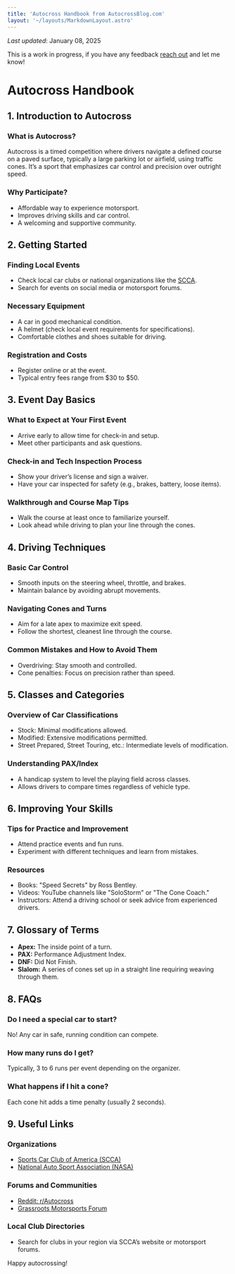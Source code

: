 ```yaml
---
title: 'Autocross Handbook from AutocrossBlog.com'
layout: '~/layouts/MarkdownLayout.astro'
---
```


_Last updated_: January 08, 2025

This is a work in progress, if you have any feedback [reach out](/contact) and let me know!

# Autocross Handbook

## 1. Introduction to Autocross

### What is Autocross?
Autocross is a timed competition where drivers navigate a defined course on a paved surface, typically a large parking lot or airfield, using traffic cones. It’s a sport that emphasizes car control and precision over outright speed.

### Why Participate?
- Affordable way to experience motorsport.
- Improves driving skills and car control.
- A welcoming and supportive community.

## 2. Getting Started

### Finding Local Events
- Check local car clubs or national organizations like the [SCCA](https://www.scca.com/).
- Search for events on social media or motorsport forums.

### Necessary Equipment
- A car in good mechanical condition.
- A helmet (check local event requirements for specifications).
- Comfortable clothes and shoes suitable for driving.

### Registration and Costs
- Register online or at the event.
- Typical entry fees range from $30 to $50.



## 3. Event Day Basics

### What to Expect at Your First Event
- Arrive early to allow time for check-in and setup.
- Meet other participants and ask questions.

### Check-in and Tech Inspection Process
- Show your driver’s license and sign a waiver.
- Have your car inspected for safety (e.g., brakes, battery, loose items).

### Walkthrough and Course Map Tips
- Walk the course at least once to familiarize yourself.
- Look ahead while driving to plan your line through the cones.



## 4. Driving Techniques

### Basic Car Control
- Smooth inputs on the steering wheel, throttle, and brakes.
- Maintain balance by avoiding abrupt movements.

### Navigating Cones and Turns
- Aim for a late apex to maximize exit speed.
- Follow the shortest, cleanest line through the course.

### Common Mistakes and How to Avoid Them
- Overdriving: Stay smooth and controlled.
- Cone penalties: Focus on precision rather than speed.



## 5. Classes and Categories

### Overview of Car Classifications
- Stock: Minimal modifications allowed.
- Modified: Extensive modifications permitted.
- Street Prepared, Street Touring, etc.: Intermediate levels of modification.

### Understanding PAX/Index
- A handicap system to level the playing field across classes.
- Allows drivers to compare times regardless of vehicle type.



## 6. Improving Your Skills

### Tips for Practice and Improvement
- Attend practice events and fun runs.
- Experiment with different techniques and learn from mistakes.

### Resources
- Books: "Speed Secrets" by Ross Bentley.
- Videos: YouTube channels like "SoloStorm" or "The Cone Coach."
- Instructors: Attend a driving school or seek advice from experienced drivers.



## 7. Glossary of Terms
- **Apex:** The inside point of a turn.
- **PAX:** Performance Adjustment Index.
- **DNF:** Did Not Finish.
- **Slalom:** A series of cones set up in a straight line requiring weaving through them.



## 8. FAQs

### Do I need a special car to start?
No! Any car in safe, running condition can compete.

### How many runs do I get?
Typically, 3 to 6 runs per event depending on the organizer.

### What happens if I hit a cone?
Each cone hit adds a time penalty (usually 2 seconds).



## 9. Useful Links

### Organizations
- [Sports Car Club of America (SCCA)](https://www.scca.com/)
- [National Auto Sport Association (NASA)](https://www.nasaproracing.com/)

### Forums and Communities
- [Reddit: r/Autocross](https://www.reddit.com/r/Autocross/)
- [Grassroots Motorsports Forum](https://grassrootsmotorsports.com/forum/)

### Local Club Directories
- Search for clubs in your region via SCCA’s website or motorsport forums.



Happy autocrossing!
